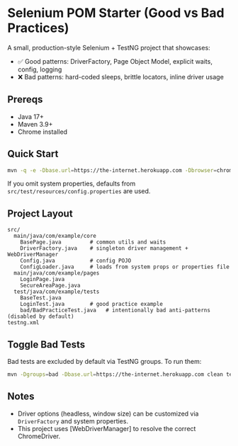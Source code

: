 # Selenium POM Starter (Good vs Bad Practices)

A small, production-style Selenium + TestNG project that showcases:
- ✅ Good patterns: DriverFactory, Page Object Model, explicit waits, config, logging
- ❌ Bad patterns: hard-coded sleeps, brittle locators, inline driver usage

## Prereqs
- Java 17+
- Maven 3.9+
- Chrome installed

## Quick Start
```bash
mvn -q -e -Dbase.url=https://the-internet.herokuapp.com -Dbrowser=chrome clean test
```
If you omit system properties, defaults from `src/test/resources/config.properties` are used.

## Project Layout
```
src/
  main/java/com/example/core
    BasePage.java         # common utils and waits
    DriverFactory.java    # singleton driver management + WebDriverManager
    Config.java           # config POJO
    ConfigLoader.java     # loads from system props or properties file
  main/java/com/example/pages
    LoginPage.java
    SecureAreaPage.java
  test/java/com/example/tests
    BaseTest.java
    LoginTest.java        # good practice example
    bad/BadPracticeTest.java   # intentionally bad anti-patterns (disabled by default)
testng.xml
```

## Toggle Bad Tests
Bad tests are excluded by default via TestNG groups. To run them:
```bash
mvn -Dgroups=bad -Dbase.url=https://the-internet.herokuapp.com clean test
```

## Notes
- Driver options (headless, window size) can be customized via `DriverFactory` and system properties.
- This project uses [WebDriverManager] to resolve the correct ChromeDriver.
